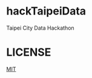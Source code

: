 # hackTaipeiData
Taipei City Data Hackathon

# LICENSE

[MIT](https://github.com/suensummit/hackTaipeiData/blob/master/LICENSE.md)
